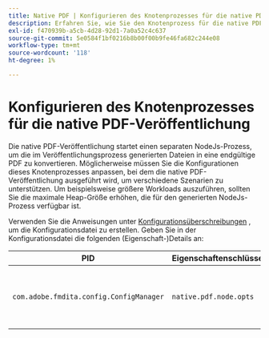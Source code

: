 ```yaml
---
title: Native PDF | Konfigurieren des Knotenprozesses für die native PDF-Veröffentlichung
description: Erfahren Sie, wie Sie den Knotenprozess für die native PDF-Veröffentlichung konfigurieren.
exl-id: f470939b-a5cb-4d28-92d1-7a0a52c4c637
source-git-commit: 5e0584f1bf0216b8b00f00b9fe46fa682c244e08
workflow-type: tm+mt
source-wordcount: '118'
ht-degree: 1%

---
```


# Konfigurieren des Knotenprozesses für die native PDF-Veröffentlichung

Die native PDF-Veröffentlichung startet einen separaten NodeJs-Prozess, um die im Veröffentlichungsprozess generierten Dateien in eine endgültige PDF zu konvertieren. Möglicherweise müssen Sie die Konfigurationen dieses Knotenprozesses anpassen, bei dem die native PDF-Veröffentlichung ausgeführt wird, um verschiedene Szenarien zu unterstützen. Um beispielsweise größere Workloads auszuführen, sollten Sie die maximale Heap-Größe erhöhen, die für den generierten NodeJs-Prozess verfügbar ist.

Verwenden Sie die Anweisungen unter [Konfigurationsüberschreibungen](../cs-install-guide/download-install-additional-config-override.md) , um die Konfigurationsdatei zu erstellen. Geben Sie in der Konfigurationsdatei die folgenden (Eigenschaft-)Details an:

| PID | Eigenschaftenschlüssel | Eigenschaftswert |
|---|---|---|
| `com.adobe.fmdita.config.ConfigManager` | `native.pdf.node.opts` | Zeichenfolgenwert zum Festlegen eines beliebigen Standards `NODE_OPTIONS`.<BR> Standardwert: &quot;&quot; |
